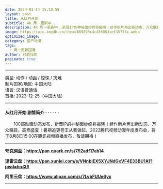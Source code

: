 ```yaml
---
date: 2024-01-14 15:10:58
layout: post
title: 从红月开始
subtitle: 4K 周一更新中..
description: 4K 周一更新中..新晋IP的神秘面纱终将揭晓！续作新片再出新动态，万众瞩目，高燃盛夏！暑期追更卷王从我做起...
image: https://pic.imgdb.cn/item/659298c4c458853aef35773c.webp
optimized_image: 
category: 国产动漫
tags:
  - 周一更新国漫
author: 对酒当歌
paginate: true
---
```


---

类型: 动作 / 动画 / 惊悚 / 灾难  
制片国家/地区: 中国大陆  
语言: 汉语普通话  
首播: 2023-12-25（中国大陆）  

---

#### 从红月开始 剧情简介 · · · · · ·

　　100部动画动态发布，新晋IP的神秘面纱终将揭晓！续作新片再出新动态，万众瞩目，高燃盛夏！暑期追更卷王从我做起，2022腾讯视频动漫年度发布会，将于8月8日15:00在腾讯视频直播发布，敬请期待！

---

**夸克网盘：<https://pan.quark.cn/s/792adf17ab14>**

**迅雷云盘：<https://pan.xunlei.com/s/VNnbiEX5XYJNdGxVF4E33BU1A1?pwd=hrd3#>**

**阿里云盘：<https://www.alipan.com/s/7LvbFUUe6yx>**

---
